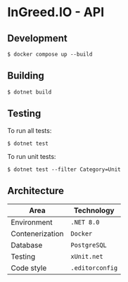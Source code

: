 # InGreed.IO - API

## Development

```
$ docker compose up --build
```

## Building
```
$ dotnet build
```

## Testing
To run all tests:
```
$ dotnet test
```
To run unit tests:
```
$ dotnet test --filter Category=Unit
```

## Architecture

<center>

| Area | Technology |
|---|---|
| Environment | `.NET 8.0` |
| Contenerization | `Docker` |
| Database | `PostgreSQL` |
| Testing | `xUnit.net` |
| Code style | `.editorconfig` |

</center>
